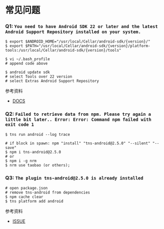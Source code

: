 <!-- title: [backup] NativeScript 环境搭建 -->
<!-- author: <David Jones qowera@qq.com> -->
<!-- date: 2017-02-05 00:32:28 -->
<!-- category: NativeScript -->
<!-- tag: nativescript -->

# 常见问题

### Q1: `You need to have Android SDK 22 or later and the latest Android Support Repository installed on your system.`

```
$ export $ANDROID_HOME="/usr/local/Cellar/android-sdk/{version}/"
$ export $PATH="/usr/local/Cellar/android-sdk/{version}/platform-tools:/usr/local/Cellar/android-sdk/{version}/tools"

$ vi ~/.bash_profile
# append code above

$ android update sdk
# select Tools over 22 version
# select Extras Android Support Repository
```

参考资料
- [DOCS](http://docs.nativescript.org/start/ns-setup-win)

### Q2: `Failed to retrieve data from npm. Please try again a little bit later.. Error: Error: Command npm failed with exit code 1`

```
$ tns run android --log trace

# if block in spawn: npm "install" "tns-android@2.5.0" "--silent" "--save"
$ npm i tns-android@2.5.0
# or
$ npm i -g nrm
$ nrm use taobao (or others);
```

### Q3: `The plugin tns-android@2.5.0 is already installed`

```
# open package.json
# remove tns-android from dependencies
$ npm cache clear
$ tns platform add android
```

参考资料
- [ISSUE](https://github.com/NativeScript/nativescript-cli/issues/2487#issuecomment-277447521)
